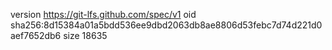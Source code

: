 version https://git-lfs.github.com/spec/v1
oid sha256:8d15384a01a5bdd536ee9dbd2063db8ae8806d53febc7d74d221d0aef7652db6
size 18635
